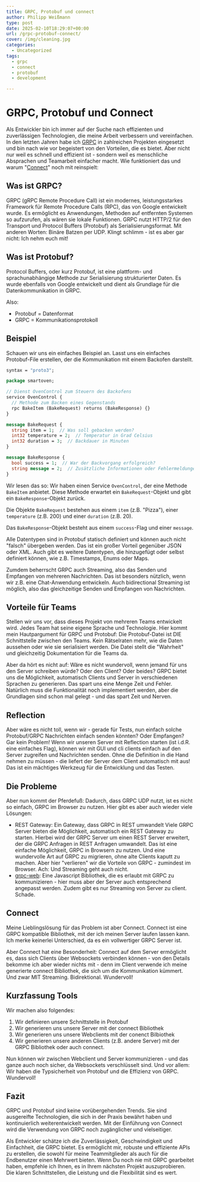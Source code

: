 ```yaml
---
title: GRPC, Protobuf und connect
author: Philipp Weißmann
type: post
date: 2025-02-10T18:29:07+00:00
url: /grpc-protobuf-connect/
cover: /img/cleaning.jpg
categories:
  - Uncategorized
tags:
  - grpc
  - connect
  - protobuf
  - development

---
```


# GRPC, Protobuf und Connect

Als Entwickler bin ich immer auf der Suche nach effizienten und zuverlässigen Technologien, die meine Arbeit verbessern und vereinfachen. In den letzten Jahren habe ich [GRPC](https://grpc.io/) in zahlreichen Projekten eingesetzt und bin nach wie vor begeistert von den Vorteilen, die es bietet.
Aber nicht nur weil es schnell und effizient ist - sondern weil es menschliche Absprachen und Teamarbeit einfacher macht.
Wie funktioniert das und warum "[Connect](https://connectrpc.com/)" noch mit reinspielt:


## Was ist GRPC?

GRPC (gRPC Remote Procedure Call) ist ein modernes, leistungsstarkes Framework für Remote Procedure Calls (RPC), das von Google entwickelt wurde. Es ermöglicht es Anwendungen, Methoden auf entfernten Systemen so aufzurufen, als wären sie lokale Funktionen. GRPC nutzt HTTP/2 für den Transport und Protocol Buffers (Protobuf) als Serialisierungsformat. Mit anderen Worten: Binäre Batzen per UDP. Klingt schlimm - ist es aber gar nicht: Ich nehm euch mit!

## Was ist Protobuf?

Protocol Buffers, oder kurz Protobuf, ist eine plattform- und sprachunabhängige Methode zur Serialisierung strukturierter Daten. Es wurde ebenfalls von Google entwickelt und dient als Grundlage für die Datenkommunikation in GRPC.

Also:
* Protobuf = Datenformat
* GRPC = Kommunikationsprotokoll

## Beispiel

Schauen wir uns ein einfaches Beispiel an.
Lasst uns ein einfaches Protobuf-File erstellen, der die Kommunikation mit einem Backofen darstellt.

```protobuf
syntax = "proto3";

package smartoven;

// Dienst OvenControl zum Steuern des Backofens
service OvenControl {
  // Methode zum Backen eines Gegenstands
  rpc BakeItem (BakeRequest) returns (BakeResponse) {}
}

message BakeRequest {
  string item = 1;  // Was soll gebacken werden?
  int32 temperature = 2;  // Temperatur in Grad Celsius
  int32 duration = 3;  // Backdauer in Minuten
}

message BakeResponse {
  bool success = 1;  // War der Backvorgang erfolgreich?
  string message = 2;  // Zusätzliche Informationen oder Fehlermeldungen
}
```

Wir lesen das so: Wir haben einen Service `OvenControl`, der eine Methode `BakeItem` anbietet. Diese Methode erwartet ein `BakeRequest`-Objekt und gibt ein `BakeResponse`-Objekt zurück.

Die Objekte `BakeRequest` bestehen aus einem `item` (z.B. "Pizza"), einer `temperature` (z.B. 200) und einer `duration` (z.B. 20).

Das `BakeResponse`-Objekt besteht aus einem `success`-Flag und einer `message`.

Alle Datentypen sind in Protobuf statisch definiert und können auch nicht "falsch" übergeben werden. Das ist ein großer Vorteil gegenüber JSON oder XML. Auch gibt es weitere Datentypen, die hinzugefügt oder selbst definiert können, wie z.B. Timestamps, Enums oder Maps.

Zumdem beherrscht GRPC auch Streaming, also das Senden und Empfangen von mehreren Nachrichten. Das ist besonders nützlich, wenn wir z.B. eine Chat-Anwendung entwickeln. Auch bidirectional Streaming ist möglich, also das gleichzeitige Senden und Empfangen von Nachrichten.

## Vorteile für Teams

Stellen wir uns vor, dass dieses Projekt von mehreren Teams entwickelt wird. Jedes Team hat seine eigene Sprache und Technologie. Hier kommt mein Hautpargument für GRPC und Protobuf: Die Protobuf-Datei ist DIE Schnittstelle zwischen den Teams. Kein Rätselraten mehr, wie die Daten aussehen oder wie sie serialisiert werden. Die Datei stellt die "Wahrheit" und gleichzeitig Dokumentation für die Teams da.

Aber da hört es nicht auf: Wäre es nicht wundervoll, wenn jemand für uns den Server schreiben würde? Oder den Client? Oder beides? GRPC bietet uns die Möglichkeit, automatisch Clients und Server in verschiedenen Sprachen zu generieren. Das spart uns eine Menge Zeit und Fehler.
Natürlich muss die Funktionalität noch implementiert werden, aber die Grundlagen sind schon mal gelegt - und das spart Zeit und Nerven.

## Reflection

Aber wäre es nicht toll, wenn wir - gerade für Tests, nun einfach solche Protobuf/GRPC Nachrichten einfach senden könnten? Oder Empfangen? Gar kein Problem!
Wenn wir unseren Server mit Reflection starten (ist i.d.R. eine einfaches Flag), können wir mit GUI und cli clients einfach auf den Server zugreifen und Nachrichten senden. Ohne die Definition in die Hand nehmen zu müssen - die liefert der Server dem Client automatisch mit aus! Das ist ein mächtiges Werkzeug für die Entwicklung und das Testen.

## Die Probleme

Aber nun kommt der Pferdefuß: Dadurch, dass GRPC UDP nutzt, ist es nicht so einfach, GRPC im Browser zu nutzen. Hier gibt es aber auch wieder viele Lösungen:

* REST Gateway: Ein Gateway, dass GRPC in REST umwandelt
  Viele GRPC Server bieten die Möglichkeit, automatisch ein REST Gateway zu starten. Hierbei wird der GRPC Server um einen REST Server erweitert, der die GRPC Anfragen in REST Anfragen umwandelt. Das ist eine einfache Möglichkeit, GRPC in Browsern zu nutzen. Und eine wundervolle Art auf GRPC zu migrieren, ohne alte Clients kaputt zu machen. Aber hier "verlieren" wir die Vorteile von GRPC - zumindest im Browser. Ach: Und Streaming geht auch nicht.
* [grpc-web](https://github.com/grpc/grpc-web): Eine Javascript Bibliothek, die es erlaubt mit GRPC zu kommunizieren - hier muss aber der Server auch entsprechend angepasst werden. Zudem gibt es nur Streaming von Server zu client. Schade.

## Connect

Meine Lieblingslösung für das Problem ist aber Connect.
Connect ist eine GRPC kompatible Bibliothek, mit der ich meinen Server laufen lassen kann.
Ich merke keinerlei Unterschied, da es ein vollwertiger GRPC Server ist.

Aber Connect hat eine Besonderheit: Connect auf dem Server ermöglicht es, dass sich Clients über Websockets verbinden können - von den Details bekomme ich aber wieder nichts mit - denn im Client verwende ich meine generierte connect Bibliothek, die sich um die Kommunikation kümmert. Und zwar MIT Streaming. Bidirektional. Wundervoll!

## Kurzfassung Tools

Wir machen also folgendes:

1. Wir definieren unsere Schnittstelle in Protobuf
2. Wir generieren uns unsere Server mit der connect Bibliothek
3. Wir generieren uns unsere Webclients mit der conenct Bilbiothek
4. Wir generieren unsere anderen Clients (z.B. andere Server) mit der GRPC Bibliothek oder auch connect.

Nun können wir zwischen Webclient und Server kommunizieren - und das ganze auch noch sicher, da Websockets verschlüsselt sind. Und vor allem: Wir haben die Typsicherheit von Protobuf und die Effizienz von GRPC. Wundervoll!

## Fazit

GRPC und Protobuf sind keine vorübergehenden Trends. Sie sind ausgereifte Technologien, die sich in der Praxis bewährt haben und kontinuierlich weiterentwickelt werden. Mit der Einführung von Connect wird die Verwendung von GRPC noch zugänglicher und vielseitiger.

Als Entwickler schätze ich die Zuverlässigkeit, Geschwindigkeit und Einfachheit, die GRPC bietet. Es ermöglicht mir, robuste und effiziente APIs zu erstellen, die sowohl für meine Teammitglieder als auch für die Endbenutzer einen Mehrwert bieten.
Wenn Du noch nie mit GRPC gearbeitet haben, empfehle ich Ihnen, es in Ihrem nächsten Projekt auszuprobieren. Die klaren Schnittstellen, die Leistung und die Flexibilität sind es wert.

